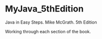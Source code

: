 # MyJava_5thEdition
Java in Easy Steps. Mike McGrath. 5th Edition

Working through each section of the book.
